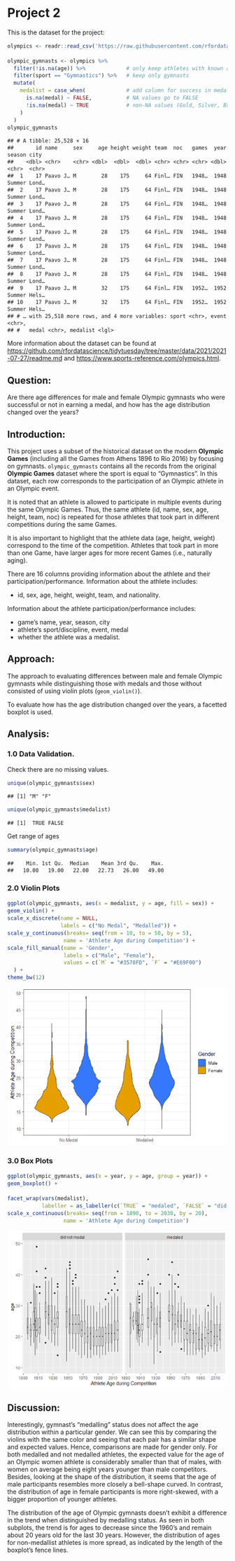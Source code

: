 Project 2
================

This is the dataset for the project:

``` r
olympics <- readr::read_csv('https://raw.githubusercontent.com/rfordatascience/tidytuesday/master/data/2021/2021-07-27/olympics.csv')

olympic_gymnasts <- olympics %>% 
  filter(!is.na(age)) %>%             # only keep athletes with known age
  filter(sport == "Gymnastics") %>%   # keep only gymnasts
  mutate(
    medalist = case_when(             # add column for success in medaling
      is.na(medal) ~ FALSE,           # NA values go to FALSE
      !is.na(medal) ~ TRUE            # non-NA values (Gold, Silver, Bronze) go to TRUE
    )
  )
olympic_gymnasts
```

    ## # A tibble: 25,528 × 16
    ##       id name     sex     age height weight team  noc   games  year season city 
    ##    <dbl> <chr>    <chr> <dbl>  <dbl>  <dbl> <chr> <chr> <chr> <dbl> <chr>  <chr>
    ##  1    17 Paavo J… M        28    175     64 Finl… FIN   1948…  1948 Summer Lond…
    ##  2    17 Paavo J… M        28    175     64 Finl… FIN   1948…  1948 Summer Lond…
    ##  3    17 Paavo J… M        28    175     64 Finl… FIN   1948…  1948 Summer Lond…
    ##  4    17 Paavo J… M        28    175     64 Finl… FIN   1948…  1948 Summer Lond…
    ##  5    17 Paavo J… M        28    175     64 Finl… FIN   1948…  1948 Summer Lond…
    ##  6    17 Paavo J… M        28    175     64 Finl… FIN   1948…  1948 Summer Lond…
    ##  7    17 Paavo J… M        28    175     64 Finl… FIN   1948…  1948 Summer Lond…
    ##  8    17 Paavo J… M        28    175     64 Finl… FIN   1948…  1948 Summer Lond…
    ##  9    17 Paavo J… M        32    175     64 Finl… FIN   1952…  1952 Summer Hels…
    ## 10    17 Paavo J… M        32    175     64 Finl… FIN   1952…  1952 Summer Hels…
    ## # … with 25,518 more rows, and 4 more variables: sport <chr>, event <chr>,
    ## #   medal <chr>, medalist <lgl>

More information about the dataset can be found at
<https://github.com/rfordatascience/tidytuesday/tree/master/data/2021/2021-07-27/readme.md>
and <https://www.sports-reference.com/olympics.html>.

## **Question:**

Are there age differences for male and female Olympic gymnasts who were
successful or not in earning a medal, and how has the age distribution
changed over the years?

## **Introduction:**

This project uses a subset of the historical dataset on the modern
**Olympic Games** (including all the Games from Athens 1896 to Rio 2016)
by focusing on gymnasts. `olympic_gymnasts` contains all the records
from the original **Olympic Games** dataset where the sport is equal to
“Gymnastics”. In this dataset, each row corresponds to the participation
of an Olympic athlete in an Olympic event.

It is noted that an athlete is allowed to participate in multiple events
during the same Olympic Games. Thus, the same athlete (id, name, sex,
age, height, team, noc) is repeated for those athletes that took part in
different competitions during the same Games.

It is also important to highlight that the athlete data (age, height,
weight) correspond to the time of the competition. Athletes that took
part in more than one Game, have larger ages for more recent Games
(i.e., naturally aging).

There are 16 columns providing information about the athlete and their
participation/performance. Information about the athlete includes:

- id, sex, age, height, weight, team, and nationality.

Information about the athlete participation/performance includes:

- game’s name, year, season, city
- athlete’s sport/discipline, event, medal
- whether the athlete was a medalist.

## **Approach:**

The approach to evaluating differences between male and female Olympic
gymnasts while distinguishing those with medals and those without
consisted of using violin plots (`geom_violin()`).

To evaluate how has the age distribution changed over the years, a
facetted boxplot is used.

## **Analysis:**

### 1.0 Data Validation.

Check there are no missing values.

``` r
unique(olympic_gymnasts$sex)
```

    ## [1] "M" "F"

``` r
unique(olympic_gymnasts$medalist)
```

    ## [1]  TRUE FALSE

Get range of ages

``` r
summary(olympic_gymnasts$age)
```

    ##    Min. 1st Qu.  Median    Mean 3rd Qu.    Max. 
    ##   10.00   19.00   22.00   22.73   26.00   49.00

### 2.0 Violin Plots

``` r
ggplot(olympic_gymnasts, aes(x = medalist, y = age, fill = sex)) +
geom_violin() + 
scale_x_discrete(name = NULL,
                 labels = c("No Medal", "Medalled")) +
scale_y_continuous(breaks= seq(from = 10, to = 50, by = 5),
                  name = 'Athlete Age during Competition') +
scale_fill_manual(name = 'Gender',
                  labels = c("Male", "Female"),
                  values = c(`M` = "#3578FD", `F` = "#E69F00")
  ) +
theme_bw(12)
```

![](project2_files/figure-gfm/unnamed-chunk-4-1.png)<!-- -->

### 3.0 Box Plots

``` r
ggplot(olympic_gymnasts, aes(x = year, y = age, group = year)) +
geom_boxplot() + 

facet_wrap(vars(medalist), 
           labeller = as_labeller(c(`TRUE` = "medaled", `FALSE` = "did not medal")) ) +
scale_x_continuous(breaks= seq(from = 1890, to = 2030, by = 20),
                  name = 'Athlete Age during Competition')
```

![](project2_files/figure-gfm/unnamed-chunk-5-1.png)<!-- -->

## **Discussion:**

Interestingly, gymnast’s “medalling” status does not affect the age
distribution within a particular gender. We can see this by comparing
the violins with the same color and seeing that each pair has a similar
shape and expected values. Hence, comparisons are made for gender only.
For both medalled and not medalled athletes, the expected value for the
age of an Olympic women athlete is considerably smaller than that of
males, with women on average being eight years younger than male
competitors. Besides, looking at the shape of the distribution, it seems
that the age of male participants resembles more closely a bell-shape
curved. In contrast, the distribution of age in female participants is
more right-skewed, with a bigger proportion of younger athletes.

The distribution of the age of Olympic gymnasts doesn’t exhibit a
difference in the trend when distinguished by medalling status. As seen
in both subplots, the trend is for ages to decrease since the 1960’s and
remain about 20 years old for the last 30 years. However, the
distribution of ages for non-medallist athletes is more spread, as
indicated by the length of the boxplot’s fence lines.
